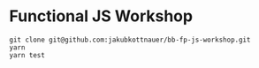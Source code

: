 # Functional JS Workshop

```
git clone git@github.com:jakubkottnauer/bb-fp-js-workshop.git
yarn
yarn test
```
